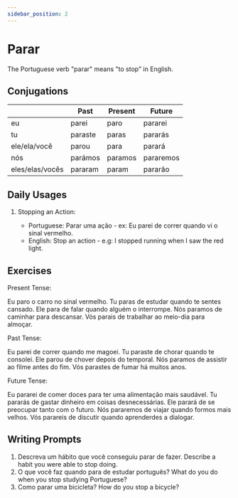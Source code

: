 ```yaml
---
sidebar_position: 2
---
```


# Parar

The Portuguese verb "parar" means "to stop" in English.

## Conjugations

|                 | Past    | Present | Future    |
| --------------- | ------- | ------- | --------- |
| eu              | parei   | paro    | pararei   |
| tu              | paraste | paras   | pararás   |
| ele/ela/você    | parou   | para    | parará    |
| nós             | parámos | paramos | pararemos |
| eles/elas/vocês | pararam | param   | pararão   |

## Daily Usages

1. Stopping an Action:

   - Portuguese: Parar uma ação - ex: Eu parei de correr quando vi o sinal vermelho.
   - English: Stop an action - e.g: I stopped running when I saw the red light.

## Exercises

Present Tense:

Eu paro o carro no sinal vermelho.
Tu paras de estudar quando te sentes cansado.
Ele para de falar quando alguém o interrompe.
Nós paramos de caminhar para descansar.
Vós parais de trabalhar ao meio-dia para almoçar.

Past Tense:

Eu parei de correr quando me magoei.
Tu paraste de chorar quando te consolei.
Ele parou de chover depois do temporal.
Nós paramos de assistir ao filme antes do fim.
Vós parastes de fumar há muitos anos.

Future Tense:

Eu pararei de comer doces para ter uma alimentação mais saudável.
Tu pararás de gastar dinheiro em coisas desnecessárias.
Ele parará de se preocupar tanto com o futuro.
Nós pararemos de viajar quando formos mais velhos.
Vós parareis de discutir quando aprenderdes a dialogar.

## Writing Prompts

1. Descreva um hábito que você conseguiu parar de fazer. Describe a habit you were able to stop doing.
2. O que você faz quando para de estudar português? What do you do when you stop studying Portuguese?
3. Como parar uma bicicleta? How do you stop a bicycle?
